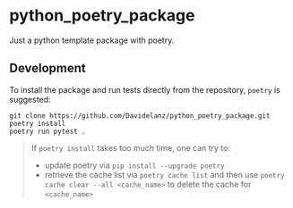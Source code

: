 # python_poetry_package

Just a python template package with poetry.


## Development

To install the package and run tests directly from the repository, `poetry` is suggested:
```
git clone https://github.com/Davidelanz/python_poetry_package.git
poetry install
poetry run pytest .
```

> If `poetry install` takes too much time, one can try to:
> - update poetry via `pip install --upgrade poetry`
> - retrieve the cache list via `poetry cache list` and then use `poetry cache clear --all <cache_name>` to delete the cache for `<cache_name>`
